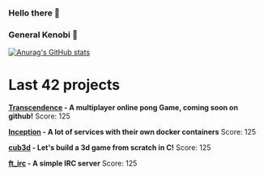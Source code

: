 ### Hello there 👋

### General Kenobi 🤖

<!-- [![dridolfo's 42 stats](https://badge.mediaplus.ma/greenbinary/dridolfo?1337Badge=off&UM6P=off)](https://github.com/oakoudad/badge42) -->

[![Anurag's GitHub stats](https://github-readme-stats.vercel.app/api?username=shadowaker&show_icons=true&theme=radical)](https://github.com/anuraghazra/github-readme-stats)

<h1>Last 42 projects </h1>
<p>
  <a href="https://github.com/Shadowaker"><b>Transcendence</b></a><b> - A multiplayer online pong Game, coming soon on github!</b> Score: 125
</p>
<p>
  <a href="https://github.com/Shadowaker/inception"><b>Inception</b></a><b> - A lot of services with their own docker containers</b> Score: 125
</p>
<p>
  <a href="https://github.com/Shadowaker/gcubedandandan"><b>cub3d</b></a><b> - Let's build a 3d game from scratch in C!</b> Score: 125
</p>
<p>
  <a href="https://github.com/Shadowaker/ft_irc"><b>ft_irc</b></a><b> - A simple IRC server</b> Score: 125
</p>

<!--
**Shadowaker/Shadowaker** is a ✨ _special_ ✨ repository because its `README.md` (this file) appears on your GitHub profile.

Here are some ideas to get you started:

- 🔭 I’m currently working on ...
- 🌱 I’m currently learning ...
- 👯 I’m looking to collaborate on ...
- 🤔 I’m looking for help with ...
- 💬 Ask me about ...
- 📫 How to reach me: ...
- 😄 Pronouns: ...
- ⚡ Fun fact: ...
-->
